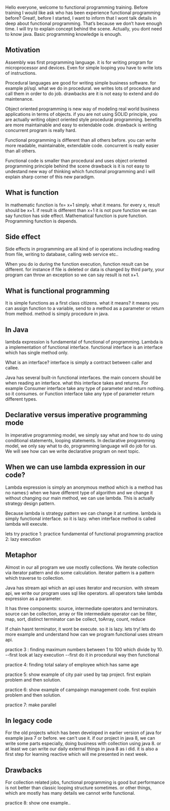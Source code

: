 Hello everyone, welcome to functional programming training. 
Before training I would like ask who has been experience functional programming before?
Great!, before I started, I want to inform that I wont talk details in deep about functional programming. That’s because we don’t have enough time. I will try to explain concept behind the scene. Actually, you dont need to know java. Basic programming knowledge is enough.


Motivation
------------------------------------

Assembly was first programming language. it is for writing program for microprocessor and devices. 
Even for simple looping you have to write lots of instructions.

Procedural languages are good for writing simple business software. for example pl/sql. what we do in procedural.
we writes lots of procedure and call them in order to do job. drawbacks are it is not easy to extend and do maintenance.

Object oriented programming is new way of modeling real world business applications in terms of objects. if you are not 
using SOLID principle, you are actually writing object oriented style procedural programming. benefits are more maintainable
and easy to extendable code. drawback is writing concurrent program is really hard.

Functional programming is different than all others before. you can write more readable, maintainable, extendable code. 
concurrent is really easier than all others.

Functional code is smaller than procedural and uses object oriented programming principle behind the scene
drawback is it is not easy to undestand new way of thinking which functional programming and i will explain sharp corner of 
this new paradigm.



What is function
--------------------------------------
In mathematic function is fx= x+1 simply. what it means. for every x, result should be x+1. if result is different than x+1
it is not pure function we can say function has side effect. Mathematical function is pure function. Programming function is depends.




Side effect
----------------------------------------
Side effects in programming are all kind of io operations including reading from file, writing to database, calling web service etc..

When you do io during the function execution, function result can be different. for instance if file is deleted or data is 
changed by third party, your program can throw an exception so we can say result is not x+1.




What is functional programming
--------------------------------------
It is simple functions as a first class citizens. what it means? it means you can assign function to a variable, send to a method as a parameter or return from method. method is simply procedure in java.




In Java
-------------------------------------
lambda expression is fundamental of functional of programming. Lambda is a implementation of functional interface.
functional interface is an interface which has single method only. 

What is an interface? interface is simply a contract between caller and callee. 

Java has several built-in functional interfaces. the main concern should be when reading an interface. what this interface takes and returns.
For example Consumer interface take any type of parameter and return nothing. so it consumes.
or Function interface take any type of parameter return different types.




Declarative versus imperative programming mode
----------------------------------------
In imperative programming model, we simply say what and how to do using conditional statements, looping statements.
In declarative programming model, we only say what to do, programming language will do job for us. We will see how can we write declarative program on next topic.



When we can use lambda expression in our code?
----------------------------------------
Lambda expression is simply an anonymous method which is a method has no names:)
when we have different type of algorithm and we change it without changing our main method, we can use lambda.
This is actually strategy design pattern. 

Because lambda is strategy pattern we can change it at runtime. 
lambda is simply functional interface. so it is lazy. when interface method is called lambda will execute.

lets try
practice 1: practice fundamental of functional programming
practice 2: lazy execution



Metaphor
--------------------------------------
Almost in our all program we use mostly collections. We iterate collection via iterator pattern and do some calculation.
iterator pattern is a pattern which traverse to collection.

Java has stream api which an api uses iterator and recursion. with stream api, we write our program uses sql like operators.
all operators take lambda expression as a parameter.

It has three components: source, intermediate operators and terminators.
source can be collection, array or file
intermediate operator can be filter, map, sort, distinct
terminator can be collect, toArray, count, reduce

If chain hasnt terminator, it wont be execute. so it is lazy. lets try!
lets do more example and understand how can we program functional uses stream api.

practice  3 : finding maximum numbers between 1 to 100 which divide by 10. 
--first look at lazy execution
--first do it in procedural way then functional

practice 4: finding total salary of employee which has same age

practice 5: show example of city pair used by tap project. first explain problem and then solution.

practice 6: show example of campaingn management code. first explain problem and then solution.

practice 7: make parallel



In legacy code
--------------------------------------
For the old projects which has been developed in earlier version of java for example java 7 or before. we can't use it.
if our project in java 8, we can write some parts especially, doing business with collection using java 8. 
or at least we can write our daily external things in java 8 as i did. 
it is also a first step for learning reactive which will me presented in next week.



Drawbacks
------------------------------------
For collection related jobs, functional programming is good but performance is not better than classic looping structure
sometimes. or other things, which are mostly has many details we cannot write functional.

practice 8: show one example..

